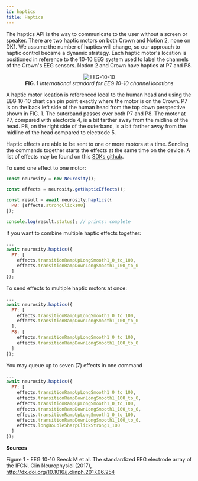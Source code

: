 ```yaml
---
id: haptics
title: Haptics
---
```


The haptics API is the way to communicate to the user without a screen or speaker. There are two haptic motors on both Crown and Notion 2, none on DK1. We assume the number of haptics will change, so our approach to haptic control became a dynamic strategy. Each haptic motor's location is positioned in reference to the 10-10 EEG system used to label the channels of the Crown's EEG sensors. Notion 2 and Crown have haptics at P7 and P8.

<p align="center">
  <img alt="EEG-10-10" src="/img/api/eeg-10-10-dark.png" />
  <br />
  <b>FIG. 1</b><i> International standard for EEG 10-10 channel locations</i>
</p>

A haptic motor location is referenced local to the human head and using the EEG 10-10 chart can pin point exactly where the motor is on the Crown. P7 is on the back left side of the human head from the top down perspective shown in FIG. 1. The outerband passes over both P7 and P8. The motor at P7, compared with electorde 4, is a bit farther away from the midline of the head. P8, on the right side of the outerband, is a bit farther away from the midline of the head compared to electrode 5.

Haptic effects are able to be sent to one or more motors at a time. Sending the commands together starts the effects at the same time on the device. A list of effects may be found on this [SDKs github](https://github.com/neurosity/neurosity-sdk-js/blob/master/src/utils/hapticEffects.ts).

To send one effect to one motor:

```js
const neurosity = new Neurosity();

const effects = neurosity.getHapticEffects();

const result = await neurosity.haptics({
  P8: [effects.strongClick100]
});

console.log(result.status); // prints: complete
```

If you want to combine multiple haptic effects together:

```js
...
await neurosity.haptics({
  P7: [
    effects.transitionRampUpLongSmooth1_0_to_100,
    effects.transitionRampDownLongSmooth1_100_to_0
  ]
});
```

To send effects to multiple haptic motors at once:

```js
...
await neurosity.haptics({
  P7: [
    effects.transitionRampUpLongSmooth1_0_to_100,
    effects.transitionRampDownLongSmooth1_100_to_0
  ],
  P8: [
    effects.transitionRampUpLongSmooth1_0_to_100,
    effects.transitionRampDownLongSmooth1_100_to_0
  ]
});
```

You may queue up to seven (7) effects in one command

```js
...
await neurosity.haptics({
  P7: [
    effects.transitionRampUpLongSmooth1_0_to_100,
    effects.transitionRampDownLongSmooth1_100_to_0,
    effects.transitionRampUpLongSmooth1_0_to_100,
    effects.transitionRampDownLongSmooth1_100_to_0,
    effects.transitionRampUpLongSmooth1_0_to_100,
    effects.transitionRampDownLongSmooth1_100_to_0,
    effects.longDoubleSharpClickStrong1_100
  ]
});
```

**Sources**

Figure 1 - EEG 10-10
Seeck M et al. The standardized EEG electrode array of the IFCN. Clin Neurophysiol (2017), http://dx.doi.org/10.1016/j.clinph.2017.06.254
